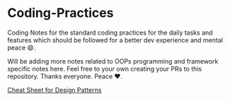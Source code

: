 # Coding-Practices

Coding Notes for the standard coding practices for the daily tasks and features which should be followed for a better dev experience and mental peace :smile:.

Will be adding more notes related to OOPs programming and framework specific notes here. Feel free to your own creating your PRs to this repository. Thanks everyone. Peace :heart:.

[Cheat Sheet for Design Patterns](https://refactoring.guru)